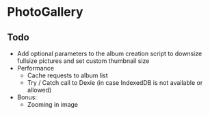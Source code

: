 # PhotoGallery

## Todo

* Add optional parameters to the album creation script to downsize fullsize pictures and set custom thumbnail size
* Performance
    * Cache requests to album list
    * Try / Catch call to Dexie (in case IndexedDB is not available or allowed)
* Bonus:
    * Zooming in image

